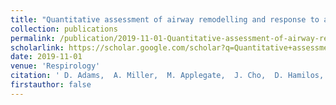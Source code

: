 ```yaml
---
title: "Quantitative assessment of airway remodelling and response to allergen in asthma"
collection: publications
permalink: /publication/2019-11-01-Quantitative-assessment-of-airway-remodelling-and-response-to-allergen-in-asthma
scholarlink: https://scholar.google.com/scholar?q=Quantitative+assessment+of+airway+remodelling+and+response+to+allergen+in+asthma
date: 2019-11-01
venue: 'Respirology'
citation: ' D. Adams,  A. Miller,  M. Applegate,  J. Cho,  D. Hamilos,  A. Chee,  J. Holz,  M. Szabari,  L. Hariri,  R. Harris,  J. Griffith,  A. Luster,  B. Medoff,  M. Suter, &quot;Quantitative assessment of airway remodelling and response to allergen in asthma.&quot; Respirology, 2019.'
firstauthor: false
---
```

